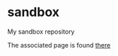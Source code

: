 # sandbox
My sandbox repository

The associated page is found <a href="http://bobhorn42.github.io/sandbox">there</a>
